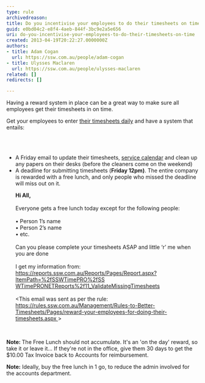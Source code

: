 ```yaml
---
type: rule
archivedreason: 
title: Do you incentivise your employees to do their timesheets on time?
guid: e0bd04c2-e8f4-4aeb-844f-3bc9e2a5e656
uri: do-you-incentivise-your-employees-to-do-their-timesheets-on-time
created: 2013-04-19T20:22:27.0000000Z
authors:
- title: Adam Cogan
  url: https://ssw.com.au/people/adam-cogan
- title: Ulysses Maclaren
  url: https://ssw.com.au/people/ulysses-maclaren
related: []
redirects: []

---
```



<p>Having a reward system in place can be a great way to make sure all employees get their timesheets in on time.<br></p><p>Get your employees to enter <a href="/Pages/when-to-enter-your-timesheets.aspx">their timesheets daily</a> and have a system that entails&#58;<br></p>
                
<br><excerpt class='endintro'></excerpt><br>
<ul><li>A Friday email to update their timesheets, <a href="/_layouts/15/FIXUPREDIRECT.ASPX?WebId=3dfc0e07-e23a-4cbb-aac2-e778b71166a2&amp;TermSetId=07da3ddf-0924-4cd2-a6d4-a4809ae20160&amp;TermId=f33028a9-bf89-4237-87b4-3ef61eba65bf">service calendar</a>&#160;and clean up any papers on their desks (before the cleaners come on the weekend)</li><li>A deadline for submitting timesheets (<strong>Friday 12pm)</strong>. The entire company is rewarded with a free lunch, and only people who missed the deadline will miss out on it. <p class="ssw15-rteElement-GreyBox"><b>Hi All,</b><br><br>Everyone gets a free lunch today except for the following people&#58;<br><br>• Person 1’s name<br>• Person 2’s name<br>• etc.​<br>&#160;<br>Can you please complete your timesheets ASAP and little ‘r’ me when you are done<br>&#160;<br>I get my information from&#58; <a href="https&#58;//reports.ssw.com.au/Reports/Pages/Report.aspx?ItemPath=/SSWTimePRO/SS%E2%80%8BWTimePRONETReports/11_ValidateMissingTimesheets">https&#58;//reports.ssw.com.au/Reports/Pages/Report.aspx?ItemPath=%2fSSWTimePRO%2fSS​WTimePRONETReports%2f11_ValidateMissingTimesheets</a><br>&#160;<br>&lt;This email was sent as per the rule&#58; <a href="/Management/Rules-to-Better-Timesheets/Pages/reward-your-employees-for-doing-their-timesheets.aspx">https&#58;//rules.ssw.com.au/Management/Rules-to-Better-Timesheets/Pages/reward-your-employees-for-doing-their-timesheets.aspx </a> &gt;<br></p><br></li></ul><p><b>Note&#58; </b>The Free Lunch should not accumulate. It's an 'on the day' reward, so take it or leave it... If they're not in the office, give them 30 days to get the $10.00 Tax Invoice back to Accounts for reimbursement.<br></p><p><strong>Note&#58;</strong>&#160;Ideally, buy the free lunch in 1 go, to reduce the admin involved for the accounts department.<br></p>



